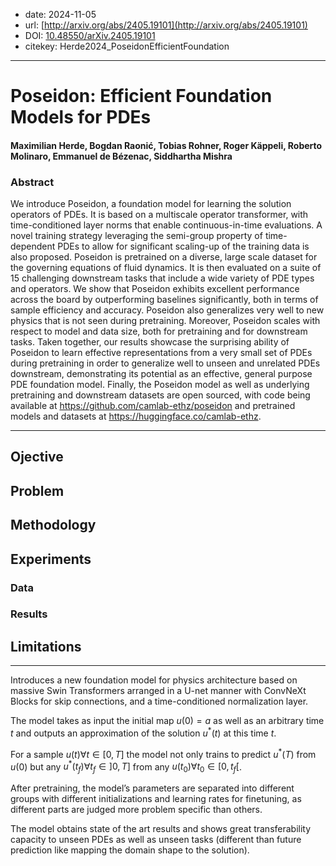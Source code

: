 - date: 2024-11-05
- url: [http://arxiv.org/abs/2405.19101](http://arxiv.org/abs/2405.19101)
- DOI: [10.48550/arXiv.2405.19101](https://doi.org/10.48550/arXiv.2405.19101)
- citekey: Herde2024_PoseidonEfficientFoundation
---

# Poseidon: Efficient Foundation Models for PDEs

#### Maximilian Herde, Bogdan Raonić, Tobias Rohner, Roger Käppeli, Roberto Molinaro, Emmanuel de Bézenac, Siddhartha Mishra

### Abstract

We introduce Poseidon, a foundation model for learning the solution operators of PDEs. It is based on a multiscale operator transformer, with time-conditioned layer norms that enable continuous-in-time evaluations. A novel training strategy leveraging the semi-group property of time-dependent PDEs to allow for significant scaling-up of the training data is also proposed. Poseidon is pretrained on a diverse, large scale dataset for the governing equations of fluid dynamics. It is then evaluated on a suite of 15 challenging downstream tasks that include a wide variety of PDE types and operators. We show that Poseidon exhibits excellent performance across the board by outperforming baselines significantly, both in terms of sample efficiency and accuracy. Poseidon also generalizes very well to new physics that is not seen during pretraining. Moreover, Poseidon scales with respect to model and data size, both for pretraining and for downstream tasks. Taken together, our results showcase the surprising ability of Poseidon to learn effective representations from a very small set of PDEs during pretraining in order to generalize well to unseen and unrelated PDEs downstream, demonstrating its potential as an effective, general purpose PDE foundation model. Finally, the Poseidon model as well as underlying pretraining and downstream datasets are open sourced, with code being available at https://github.com/camlab-ethz/poseidon and pretrained models and datasets at https://huggingface.co/camlab-ethz.

---

## Ojective

## Problem
<!-- regression / classification / génération ? -->
<!-- finetuning / adaptive learning ? -->
<!-- parametric / multiphysics ? -->

## Methodology
<!-- accent on encoding -->
<!-- transformer ? -->

## Experiments

### Data

### Results

## Limitations

---

Introduces a new foundation model for physics architecture based on massive Swin Transformers arranged in a U-net manner with ConvNeXt Blocks for skip connections, and a time-conditioned normalization layer.

The model takes as input the initial map <span class="math">$u(0) = a$</span> as well as an arbitrary time <span class="math">$t$</span> and outputs an approximation of the solution <span class="math">$u^*(t)$</span> at this time <span class="math">$t$</span>.

For a sample <span class="math">$u(t) \forall t \in [0, T]$</span> the model not only trains to predict <span class="math">$u^*(T)$</span> from <span class="math">$u(0)$</span> but any <span class="math">$u^*(t_f) \forall t_f \in ]0, T]$</span> from any <span class="math">$u(t_0) \forall t_0 \in [0, t_f[$</span>.

After pretraining, the model’s parameters are separated into different groups with different initializations and learning rates for finetuning, as different parts are judged more problem specific than others.

The model obtains state of the art results and shows great transferability capacity to unseen PDEs as well as unseen tasks (different than future prediction like mapping the domain shape to the solution).
